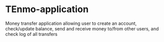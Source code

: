 # TEnmo-application
Money transfer application allowing user to create an account, check/update balance, send and receive money to/from other users, and check log of all transfers
